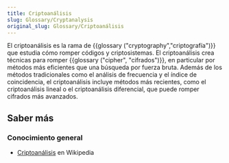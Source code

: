 ```yaml
---
title: Criptoanálisis
slug: Glossary/Cryptanalysis
original_slug: Glossary/Criptoanálisis
---
```


El criptoanálisis es la rama de {{glossary ("cryptography","criptografía")}} que estudia cómo romper códigos y criptosistemas. El criptoanálisis crea técnicas para romper {{glossary ("cipher", "cifrados")}}, en particular por métodos más eficientes que una búsqueda por fuerza bruta. Además de los métodos tradicionales como el análisis de frecuencia y el índice de coincidencia, el criptoanálisis incluye métodos más recientes, como el criptoanálisis lineal o el criptoanálisis diferencial, que puede romper cifrados más avanzados.

## Saber más

### Conocimiento general

- [Criptoanálisis](https://es.wikipedia.org/wiki/Criptoanálisis) en Wikipedia
